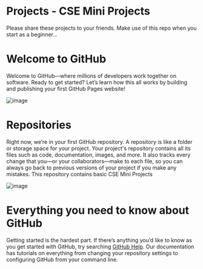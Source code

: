 # Projects - CSE Mini Projects

Please share these projects to your friends. Make use of this repo when you start as a beginner...

<h1>Welcome to GitHub</h1>

Welcome to GitHub—where millions of developers work together on software. Ready to get started? Let’s learn how this all works by building and publishing your first GitHub Pages website!

![image](https://drive.google.com/uc?export=view&id=1wC3tFsgHib3uOFcDWGUpqASksbVFc-LJ)



<h1>Repositories</h1>

Right now, we’re in your first GitHub repository. A repository is like a folder or storage space for your project. Your project's repository contains all its files such as code, documentation, images, and more. It also tracks every change that you—or your collaborators—make to each file, so you can always go back to previous versions of your project if you make any mistakes. This repository contains basic CSE Mini Projects

![image](https://drive.google.com/uc?export=view&id=1nUICrvfu19e4wqKxNOKK0hf6USINA3b6)


<h1>Everything you need to know about GitHub</h1>

Getting started is the hardest part. If there’s anything you’d like to know as you get started with GitHub, try searching <a href="https://help.github.com/en" target="_blank">GitHub Help</a>. Our documentation has tutorials on everything from changing your repository settings to configuring GitHub from your command line.

